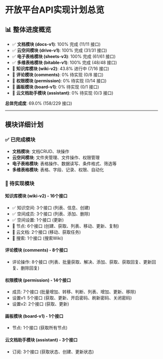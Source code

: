 # 开放平台API实现计划总览

## 📊 整体进度概览

- ✅ **文档模块 (docs-v1)**: 100% 完成 (11/11 接口)
- ✅ **云空间模块 (drive-v1)**: 100% 完成 (31/31 接口)  
- ✅ **电子表格模块 (sheets-v3)**: 100% 完成 (61/61 接口)
- ✅ **多维表格模块 (bitable-v1)**: 100% 完成 (48/48 接口)
- 🚧 **知识库模块 (wiki-v2)**: 43.8% 进行中 (7/16 接口)
- 🚧 **评论模块 (comments)**: 0% 待实现 (0/8 接口)
- 🚧 **权限模块 (permission)**: 0% 待实现 (0/14 接口)
- 🚧 **画板模块 (board-v1)**: 0% 待实现 (0/1 接口)
- 🚧 **云文档助手模块 (assistant)**: 0% 待实现 (0/3 接口)

**总体完成度**: 69.0% (158/229 接口)

---

## 模块详细计划

### ✅ 已完成模块

- **文档模块**: 文档CRUD、块操作
- **云空间模块**: 文件夹管理、文件操作、权限管理
- **电子表格模块**: 表格操作、数据读写、条件格式、筛选等
- **多维表格模块**: 表格、字段、记录、权限、自动化

### 🚧 待实现模块

#### 知识库模块 (wiki-v2) - 16个接口
- ✅ 知识空间: 3个接口 (列表、信息、创建)
- ✅ 空间成员: 3个接口 (列表、添加、删除)
- ✅ 空间设置: 1个接口 (更新)
- 🚧 节点: 6个接口 (创建、获取、列表、移动、更新、复制)
- 🚧 云文档: 2个接口 (移动、获取任务)
- 🚧 搜索: 1个接口 (搜索Wiki)

#### 评论模块 (comments) - 8个接口
- 评论操作: 8个接口 (列表、批量获取、解决、添加、获取、获取回复、更新回复、删除回复)

#### 权限模块 (permission) - 14个接口
- 成员: 7个接口 (批量增加、转移、判断、列表、增加、更新、移除)
- 设置v1: 5个接口 (获取、更新、开启密码、刷新密码、关闭密码)
- 设置v2: 2个接口 (获取、更新)

#### 画板模块 (board-v1) - 1个接口
- 节点: 1个接口 (获取所有节点)

#### 云文档助手模块 (assistant) - 3个接口
- 订阅: 3个接口 (获取状态、创建、更新状态)